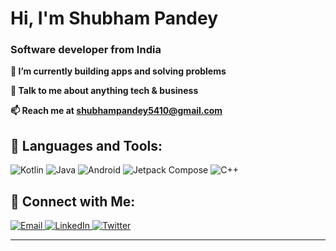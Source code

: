 <h1>Hi, I'm Shubham Pandey</h1>
<h3>Software developer from India</h3>

<p><strong>🌱 I’m currently building apps and solving problems</strong></p>
<p><strong>💬 Talk to me about anything tech & business</strong></p>
<p><strong>📫 Reach me at <a href="mailto:shubhampandey5410@gmail.com">shubhampandey5410@gmail.com</a></strong></p>

<h2>🚀 Languages and Tools:</h2>
<p align="left">
  <img src="https://img.shields.io/badge/Kotlin-%230095D5.svg?style=for-the-badge&logo=kotlin&logoColor=white" alt="Kotlin" />
  <img src="https://img.shields.io/badge/Java-%23ED8B00.svg?style=for-the-badge&logo=java&logoColor=white" alt="Java" />
  <img src="https://img.shields.io/badge/Android-%3DDC84.svg?style=for-the-badge&logo=android&logoColor=white" alt="Android" />
  <img src="https://img.shields.io/badge/Jetpack_Compose-%23E63946.svg?style=for-the-badge&logo=android&logoColor=white" alt="Jetpack Compose" />
  <img src="https://img.shields.io/badge/C++-%2300599C.svg?style=for-the-badge&logo=cplusplus&logoColor=white" alt="C++" />
</p>

<h2>🌟 Connect with Me:</h2>
<p align="left">
  <a href="mailto:shubhampandey5410@gmail.com">
    <img src="https://img.shields.io/badge/Email-D14836?style=for-the-badge&logo=gmail&logoColor=white" alt="Email" />
  </a>
  <a href="https://www.linkedin.com/in/shubham-pandey/">
    <img src="https://img.shields.io/badge/LinkedIn-0A66C2?style=for-the-badge&logo=linkedin&logoColor=white" alt="LinkedIn" />
  </a>
  <a href="https://x.com/lbwout00">
  <img src="https://img.shields.io/badge/X-000000?style=for-the-badge&logo=twitter&logoColor=white" alt="Twitter" />
</a>
</p>

<hr />
